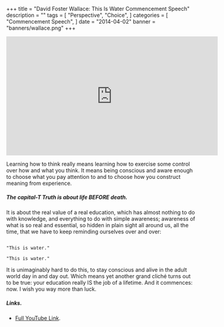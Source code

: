 +++
title = "David Foster Wallace: This Is Water Commencement Speech"
description = ""
tags = [
    "Perspective",
    "Choice",
]
categories = [
    "Commencement Speech",
]
date = "2014-04-02"
banner = "banners/wallace.png"
+++

<iframe width="560" height="315" src="https://www.youtube.com/embed/8CrOL-ydFMI" frameborder="0" allow="autoplay; encrypted-media" allowfullscreen></iframe>

Learning how to think really means
learning how to exercise some control over how and what you think. It
means being conscious and aware enough to choose what you pay
attention to and to choose how you construct meaning from experience.

##### The capital-T Truth is about life BEFORE death.
It is about the real value of a real education, which has almost nothing to
do with knowledge, and everything to do with simple awareness;
awareness of what is so real and essential, so hidden in plain sight all
around us, all the time, that we have to keep reminding ourselves over and
over:

<code>
"This is water."
</code>

<code>
"This is water."
</code>

It is unimaginably hard to do this, to stay conscious and alive in the adult
world day in and day out. Which means yet another grand cliché turns out
to be true: your education really IS the job of a lifetime. And it
commences: now.
I wish you way more than luck.

##### Links.
* [Full YouTube Link](https://youtu.be/8CrOL-ydFMI).
